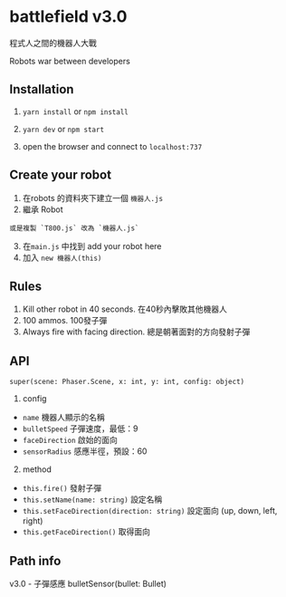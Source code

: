 # battlefield v3.0

程式人之間的機器人大戰

Robots war between developers

Installation
---
1. `yarn install` or `npm install`

2. `yarn dev` or `npm start`

3. open the browser and connect to `localhost:737`

Create your robot
---
1. 在robots 的資料夾下建立一個 `機器人.js`
2. 繼承 Robot

```
或是複製 `T800.js` 改為 `機器人.js`
```

3. 在`main.js` 中找到 add your robot here
4. 加入 `new 機器人(this)`

Rules
---
1. Kill other robot in 40 seconds. 在40秒內擊敗其他機器人
2. 100 ammos. 100發子彈
3. Always fire with facing direction. 總是朝著面對的方向發射子彈

API
---

```
super(scene: Phaser.Scene, x: int, y: int, config: object)
```
1. config
- `name` 機器人顯示的名稱
- `bulletSpeed` 子彈速度，最低：9
- `faceDirection` 啟始的面向
- `sensorRadius` 感應半徑，預設：60

2. method
- `this.fire()` 發射子彈
- `this.setName(name: string)` 設定名稱
- `this.setFaceDirection(direction: string)` 設定面向 (up, down, left, right)
- `this.getFaceDirection()` 取得面向

Path info
---
v3.0 - 子彈感應 bulletSensor(bullet: Bullet)
